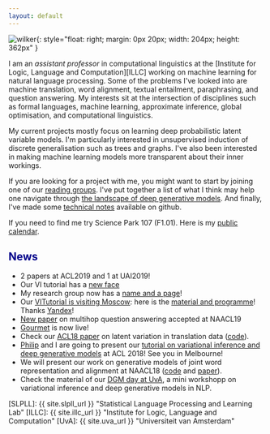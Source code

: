 ```yaml
---
layout: default
---
```



![wilker](/img/people/wilker4.jpg){: style="float: right; margin: 0px 20px; width: 204px; height: 362px" }

I am an *assistant professor* in computational linguistics at the [Institute for Logic, Language and Computation][ILLC] working on machine learning for natural language processing. Some of the problems I've looked into are machine translation, word alignment, textual entailment, paraphrasing, and question answering. 
My interests sit at the intersection of disciplines such as formal languages, machine learning, approximate inference, global optimisation, and computational linguistics.


My current projects mostly focus on learning deep probabilistic latent variable models. I'm particularly interested in unsupervised induction of discrete generalisation such as trees and graphs. I've also been interested in making machine learning models more transparent about their inner workings.


If you are looking for a project with me, you might want to start by joining one of our [reading groups](events). I've put together a list of what I think may help one navigate through [the landscape of deep generative models](pages/landscape). And finally, I've made some [technical notes](//github.com/wilkeraziz/notes/tree/master/machine-learning) available on github.


If you need to find me try Science Park 107 (F1.01). Here is my [public calendar](events).

## <span style="color:darkblue">News </span>

* 2 papers at ACL2019 and 1 at UAI2019!
* Our VI tutorial has a [new face](https://vitutorial.github.io)
* My research group now has a [name and a page](https://probabll.github.io)!
* Our [VITutorial is visiting Moscow](https://academy.yandex.ru/events/data_analysis/NLP_week/): here is the [material and programme](pages/yandexnlp)! Thanks [Yandex](https://research.yandex.com)!
* [New paper](//arxiv.org/pdf/1808.09920.pdf) on multihop question answering accepted at NAACL19
* [Gourmet](https://gourmet-project.eu) is now live!
* Check our [ACL18 paper](//aclweb.org/anthology/P18-1115) on latent variation in translation data ([code](//github.com/philschulz/stochastic-decoder)).
* [Philip](//philipschulz.org) and I are going to present our [tutorial on variational inference and deep generative models](//github.com/philschulz/VITutorial) at ACL 2018! See you in Melbourne!
* We will present our work on generative models of joint word representation and alignment at NAACL18 ([code](//github.com/uva-slpl/embedalign) and [paper](//arxiv.org/pdf/1802.05883.pdf)).
* Check the material of our [DGM day at UvA](//uva-slpl.github.io/dgmday), a mini workshopp on variational inference and deep generative models in NLP.


[SLPLL]: {{ site.slpll_url }} "Statistical Language Processing and Learning Lab"
[ILLC]: {{ site.illc_url }} "Institute for Logic, Language and Computation"
[UvA]: {{ site.uva_url }} "Universiteit van Amsterdam"
